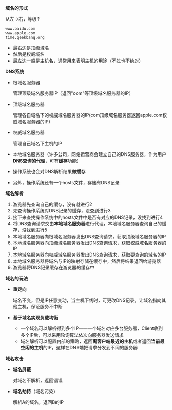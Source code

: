 **域名的形式**

从左→右，等级↑

```
www.baidu.com
www.apple.com
time.geekbang.org
```

* 最右边是顶级域名
* 然后是权威域名
* 最左边一般是主机名，通常用来表明主机的用途（不过也不绝对）



**DNS系统**

* 根域名服务器

  管理顶级域名服务器IP（返回"com"等顶级域名服务器的IP）

* 顶级域名服务器

  管理各自域名下的权威域名服务器的IP(com顶级域名服务器返回apple.com权威域名服务器的IP)

* 权威域名服务器

  管理自己域名下主机的IP

* 本地域名服务器（许多公司，网络运营商会建立自己的DNS服务器，作为用户**DNS查询的代理**，可有**缓存**功能）

* 操作系统也会对DNS解析结果**做缓存**

* 另外，操作系统还有一个hosts文件，存储有DNS记录







**域名解析**

1. 游览器先查询自己的缓存，没有就进行2
2. 先查询操作系统对DNS记录的缓存，没查到进行3
3. 接下来查找操作系统中的hosts文件中是否有对应的DNS记录，没找到进行4
4. 将DNS查询请求交由**本地域名服务器**进行代理，本地域名服务器查询自己的缓存，没找到进行5
5. 本地域名服务器向根域名服务器发出DNS查询请求，获取顶级域名服务器的IP
6. 本地域名服务器向顶级域名服务器发出DNS查询请求，获取权威域名服务器的IP
7. 本地域名服务器向权威域名服务器发出DNS查询请求，获取要查询的域名的IP
8. 本地域名服务器将域名与IP的映射存储在缓存中，然后将结果返回给游览器
9. 游览器将DNS记录缓存在游览器的缓存中





**域名的玩法**

* **重定向**

  域名不变，但是IP任意变动，当主机下线时，可更改DNS记录，让域名指向其他主机，保证服务不中断

* **基于域名实现负载均衡**

  * 一个域名可以解析得到多个IP——一个域名对应多台服务器，Client收到多个IP后，可以采用轮询算法依次向服务器发送请求
  * 域名解析可以配置内部的策略，返回**离客户端最近的主机**或者返回**当前最空闲的主机**的IP，这样在DNS端把请求分发到不同的服务器



**域名攻击**

* **域名屏蔽**

  对域名不解析，返回错误

* **域名劫持**（域名污染）

  解析A的域名，返回B的IP



